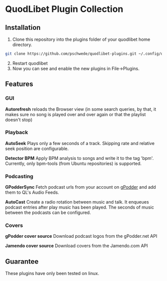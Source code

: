 # QuodLibet Plugin Collection

## Installation

1. Clone this repository into the plugins folder of your quodlibet home directory.

```bash
git clone https://github.com/pschwede/quodlibet-plugins.git ~/.config/quodlibet/plugins
```

2. Restart quodlibet
3. Now you can see and enable the new plugins in File->Plugins.

## Features

### GUI

**Autorefresh** reloads the Browser view (in some search queries, by that, it
makes sure no song is played over and over again or that the playlist doesn't
stop)

### Playback

**AutoSeek** Plays only a few seconds of a track. Skipping rate and relative
seek position are configurable.

**Detector BPM** Apply BPM analysis to songs and write it to the tag 'bpm'.
Currently, only bpm-tools (from Ubuntu repositories) is supported.

### Podcasting

**GPodderSync** Fetch podcast urls from your account on
[gPodder](http://gpodder.net) and add them to QL's Audio Feeds.

**AutoCast** Create a radio rotation between music and talk.  It enqueues
podcast entries after play music has been played.  The seconds of music between
the podcasts can be configured.

### Covers

**gPodder cover source** Download podcast logos from the gPodder.net API

**Jamendo cover source** Download covers from the Jamendo.com API


## Guarantee

These plugins have only been tested on linux.
